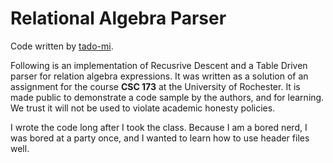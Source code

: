 # Relational Algebra Parser

Code written by [tado-mi](https://github.com/tado-mi).

Following is an implementation of Recusrive Descent and a Table Driven parser for relation algebra expressions. It was written as a solution of an assignment for the course **CSC 173** at the University of Rochester. It is made public to demonstrate a code sample by the authors, and for learning. We trust it will not be used to violate academic honesty policies.

I wrote the code long after I took the class. Because I am a bored nerd, I was bored at a party once, and I wanted to learn how to use header files well.
